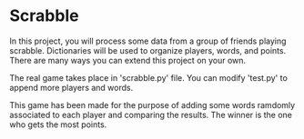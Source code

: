 # Scrabble
In this project, you will process some data from a group of friends playing scrabble. Dictionaries will be used to organize players, words, and points. There are many ways you can extend this project on your own.

The real game takes place in 'scrabble.py' file. You can modify 'test.py' to append more players and words.

This game has been made for the purpose of adding some words ramdomly associated to each player and comparing the results. The winner is the one who gets the most points.

